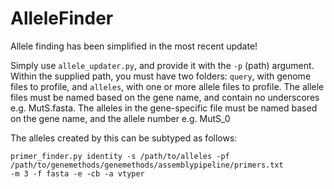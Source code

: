 # AlleleFinder

Allele finding has been simplified in the most recent update!

Simply use `allele_updater.py`, and provide it with the `-p` 
(path) argument. Within the supplied path, you must have two 
folders: `query`, with genome files to profile, and `alleles`, 
with one or more allele files to profile. The allele files must 
be named based on the gene name, and contain no underscores 
e.g. MutS.fasta. The alleles in the gene-specific file must be 
named based on the gene name, and the allele number e.g. 
MutS_0

The alleles created by this can be subtyped as follows:
```
primer_finder.py identity -s /path/to/alleles -pf
/path/to/genemethods/genemethods/assemblypipeline/primers.txt
-m 3 -f fasta -e -cb -a vtyper
```